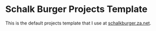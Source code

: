 # Schalk Burger Projects Template

This is the default projects template that I use at [schalkburger.za.net](http://www.schalkburger.za.net).
